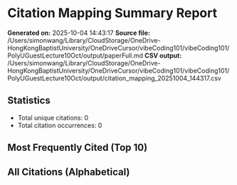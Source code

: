 # Citation Mapping Summary Report

**Generated on:** 2025-10-04 14:43:17
**Source file:** /Users/simonwang/Library/CloudStorage/OneDrive-HongKongBaptistUniversity/OneDriveCursor/vibeCoding101/vibeCoding101/PolyUGuestLecture10Oct/output/paperFull.md
**CSV output:** /Users/simonwang/Library/CloudStorage/OneDrive-HongKongBaptistUniversity/OneDriveCursor/vibeCoding101/vibeCoding101/PolyUGuestLecture10Oct/output/citation_mapping_20251004_144317.csv

## Statistics

- Total unique citations: 0
- Total citation occurrences: 0

## Most Frequently Cited (Top 10)


## All Citations (Alphabetical)

